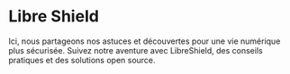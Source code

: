 # Libre Shield
Ici, nous partageons nos astuces et découvertes pour une vie numérique plus sécurisée. Suivez notre aventure avec LibreShield, des conseils pratiques et des solutions open source.
